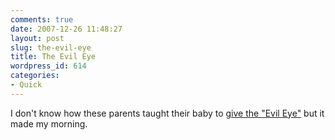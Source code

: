 ```yaml
---
comments: true
date: 2007-12-26 11:48:27
layout: post
slug: the-evil-eye
title: The Evil Eye
wordpress_id: 614
categories:
- Quick
---
```


I don't know how these parents taught their baby to [give the "Evil Eye"](http://www.break.com/index/baby-gives-the-evil-eye.html) but it made my morning.
